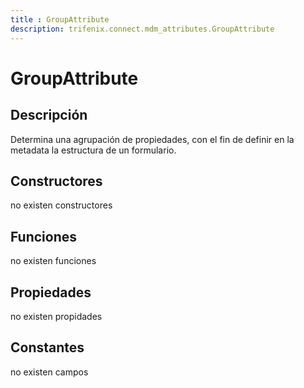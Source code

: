 ```yaml
---
title : GroupAttribute
description: trifenix.connect.mdm_attributes.GroupAttribute
---
```




# GroupAttribute

## Descripción
Determina una agrupación de propiedades, con el fin de definir en la metadata la estructura de un formulario.
## Constructores

no existen constructores


## Funciones

no existen funciones

## Propiedades

no existen propidades

## Constantes
no existen campos

